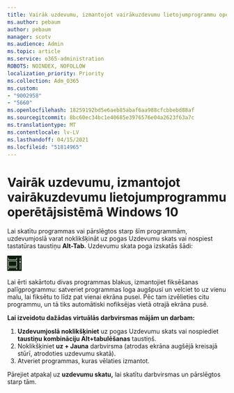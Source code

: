 ```yaml
---
title: Vairāk uzdevumu, izmantojot vairākuzdevumu lietojumprogrammu operētājsistēmā Windows 10
ms.author: pebaum
author: pebaum
manager: scotv
ms.audience: Admin
ms.topic: article
ms.service: o365-administration
ROBOTS: NOINDEX, NOFOLLOW
localization_priority: Priority
ms.collection: Adm_O365
ms.custom:
- "9002958"
- "5660"
ms.openlocfilehash: 18259192bd5e6aeb85abaf6aa988cfcbbebd88af
ms.sourcegitcommit: 8bc60ec34bc1e40685e3976576e04a2623f63a7c
ms.translationtype: MT
ms.contentlocale: lv-LV
ms.lasthandoff: 04/15/2021
ms.locfileid: "51814965"
---
```

# <a name="do-more-with-multitasking-in-windows-10"></a>Vairāk uzdevumu, izmantojot vairākuzdevumu lietojumprogrammu operētājsistēmā Windows 10

Lai skatītu programmas vai pārslēgtos  starp šīm programmām, uzdevumjoslā varat noklikšķināt uz pogas Uzdevumu skats vai nospiest tastatūras taustiņu **Alt-Tab.** Uzdevumu skata poga izskatās šādi:

![Uzdevumu skata poga](media/task-view.png)

Lai ērti sakārtotu divas programmas blakus, izmantojiet fiksēšanas palīgprogrammu: satveriet programmas loga augšpusi un velciet to uz vienu malu, lai fiksētu to līdz pat vienai ekrāna pusei. Pēc tam izvēlieties citu programmu, un tā tiks automātiski nofiksējas vietā otrajā ekrāna pusē.

**Lai izveidotu dažādas virtuālās darbvirsmas mājām un darbam:**

1. **Uzdevumjoslā noklikšķiniet** uz pogas Uzdevumu skats vai nospiediet **taustiņu kombināciju Alt+tabulēšanas** taustiņš.
2. Noklikšķiniet **uz + Jauna** darbvirsma (atrodas ekrāna augšējā kreisajā stūrī, atrodoties uzdevumu skatā).
3. Atveriet programmas, kuras vēlaties izmantot. 

Pārejiet atpakaļ uz **uzdevumu skatu,** lai skatītu darbvirsmas un pārslēgtos starp tām.
